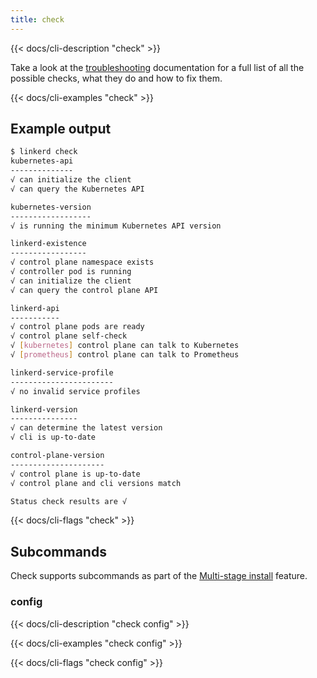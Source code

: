 ```yaml
---
title: check
---
```


{{< docs/cli-description "check" >}}

Take a look at the [troubleshooting](../../../tasks/troubleshooting/) documentation
for a full list of all the possible checks, what they do and how to fix them.

{{< docs/cli-examples "check" >}}

## Example output

```bash
$ linkerd check
kubernetes-api
--------------
√ can initialize the client
√ can query the Kubernetes API

kubernetes-version
------------------
√ is running the minimum Kubernetes API version

linkerd-existence
-----------------
√ control plane namespace exists
√ controller pod is running
√ can initialize the client
√ can query the control plane API

linkerd-api
-----------
√ control plane pods are ready
√ control plane self-check
√ [kubernetes] control plane can talk to Kubernetes
√ [prometheus] control plane can talk to Prometheus

linkerd-service-profile
-----------------------
√ no invalid service profiles

linkerd-version
---------------
√ can determine the latest version
√ cli is up-to-date

control-plane-version
---------------------
√ control plane is up-to-date
√ control plane and cli versions match

Status check results are √
```

{{< docs/cli-flags "check" >}}

## Subcommands

Check supports subcommands as part of the
[Multi-stage install](../../../tasks/install/#multi-stage-install) feature.

### config

{{< docs/cli-description "check config" >}}

{{< docs/cli-examples "check config" >}}

{{< docs/cli-flags "check config" >}}

